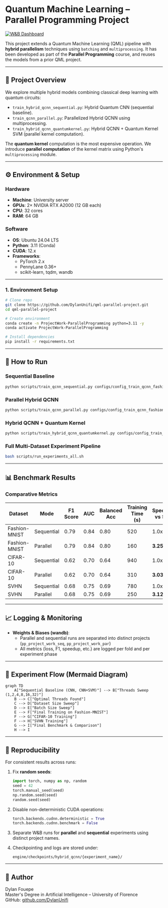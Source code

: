 # Quantum Machine Learning – Parallel Programming Project

[![W&B Dashboard](https://img.shields.io/badge/Weights_%26_Biases-Dashboard-orange?logo=weightsandbiases)](https://wandb.ai/berkampdylan-universit-di-firenze/pp_project_work)

This project extends a Quantum Machine Learning (QML) pipeline with **hybrid parallelism** techniques using `batching` and `multiprocessing`. It has been developed as part of the **Parallel Programming** course, and reuses the models from a prior QML project.

---

## 🧠 Project Overview

We explore multiple hybrid models combining classical deep learning with quantum circuits:

- `train_hybrid_qcnn_sequential.py`: Hybrid Quantum CNN (sequential baseline).
- `train_qcnn_parallel.py`: Parallelized Hybrid QCNN using multiprocessing.
- `train_hybrid_qcnn_quantumkernel.py`: Hybrid QCNN + Quantum Kernel SVM (parallel kernel computation).

The **quantum kernel** computation is the most expensive operation. We introduce **parallel computation** of the kernel matrix using Python's `multiprocessing` module.

---

## ⚙️ Environment & Setup

### Hardware

- **Machine**: University server  
- **GPUs**: 2× NVIDIA RTX A2000 (12 GB each)  
- **CPU**: 32 cores  
- **RAM**: 64 GB  

### Software

- **OS**: Ubuntu 24.04 LTS  
- **Python**: 3.11 (Conda)  
- **CUDA**: 12.x  
- **Frameworks**:
  - PyTorch 2.x
  - PennyLane 0.36+
  - scikit-learn, tqdm, wandb

---

### 1. Environment Setup

```bash
# Clone repo
git clone https://github.com/DylanUnifi/qml-parallel-project.git
cd qml-parallel-project

# Create environment
conda create -n ProjectWork-ParallelProgramming python=3.11 -y
conda activate ProjectWork-ParallelProgramming

# Install dependencies
pip install -r requirements.txt
```

---

## 🚀 How to Run

### Sequential Baseline

```bash
python scripts/train_qcnn_sequential.py configs/config_train_qcnn_fashion.yaml
```

### Parallel Hybrid QCNN

```bash
python scripts/train_qcnn_parallel.py configs/config_train_qcnn_fashion.yaml
```

### Hybrid QCNN + Quantum Kernel

```bash
python scripts/train_hybrid_qcnn_quantumkernel.py configs/config_train_hybrid_qcnn_quantumkernel.yaml
```

### Full Multi-Dataset Experiment Pipeline

```bash
bash scripts/run_experiments_all.sh
```

---

## 📊 Benchmark Results

### Comparative Metrics

| Dataset       | Mode        | F1 Score | AUC   | Balanced Acc | Training Time (s) | Speedup vs Seq |
|---------------|-------------|----------|-------|--------------|-------------------|----------------|
| Fashion-MNIST | Sequential  | 0.79     | 0.84  | 0.80         | 520               | 1.0x           |
| Fashion-MNIST | Parallel    | 0.79     | 0.84  | 0.80         | 160               | **3.25x**      |
| CIFAR-10      | Sequential  | 0.62     | 0.70  | 0.64         | 940               | 1.0x           |
| CIFAR-10      | Parallel    | 0.62     | 0.70  | 0.64         | 310               | **3.03x**      |
| SVHN          | Sequential  | 0.68     | 0.75  | 0.69         | 780               | 1.0x           |
| SVHN          | Parallel    | 0.68     | 0.75  | 0.69         | 250               | **3.12x**      |

---

## 📈 Logging & Monitoring

- **Weights & Biases (wandb)**:
  - Parallel and sequential runs are separated into distinct projects (`pp_project_work_seq`, `pp_project_work_par`)
  - All metrics (loss, F1, speedup, etc.) are logged per fold and per experiment phase

---

## 🔀 Experiment Flow (Mermaid Diagram)

```mermaid
graph TD
    A["Sequential Baseline (CNN, CNN+SVM)"] --> B["Threads Sweep (1,2,4,8,16,32)"]
    B --> C["Optimal Threads Found"]
    C --> D["Dataset Size Sweep"]
    D --> E["Batch Size Sweep"]
    E --> F["Final Training on Fashion-MNIST"]
    F --> G["CIFAR-10 Training"]
    F --> H["SVHN Training"]
    G --> I["Final Benchmark & Comparison"]
    H --> I
```

---

## 🔁 Reproducibility

For consistent results across runs:

1. Fix **random seeds**:
   ```python
   import torch, numpy as np, random
   seed = 42
   torch.manual_seed(seed)
   np.random.seed(seed)
   random.seed(seed)
   ```

2. Disable non-deterministic CUDA operations:
   ```python
   torch.backends.cudnn.deterministic = True
   torch.backends.cudnn.benchmark = False
   ```

3. Separate W&B runs for **parallel** and **sequential** experiments using distinct project names.

4. Checkpointing and logs are stored under:
   ```
   engine/checkpoints/hybrid_qcnn/{experiment_name}/
   ```

---

## 👤 Author

Dylan Fouepe  
Master's Degree in Artificial Intelligence – University of Florence  
GitHub: [github.com/DylanUnifi](https://github.com/DylanUnifi)
